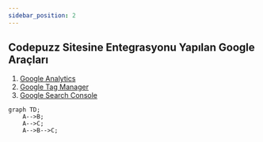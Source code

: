 ```yaml
---
sidebar_position: 2
---
```

## Codepuzz Sitesine Entegrasyonu Yapılan Google Araçları

1. [Google Analytics](https://analytics.google.com/analytics/web/#/)  
2. [Google Tag Manager](https://tagmanager.google.com/#/home)  
3. [Google Search Console](https://search.google.com/search-console/about)  

```mermaid  
graph TD;  
    A-->B;  
    A-->C;
    A-->B-->C;   
``` 

  















